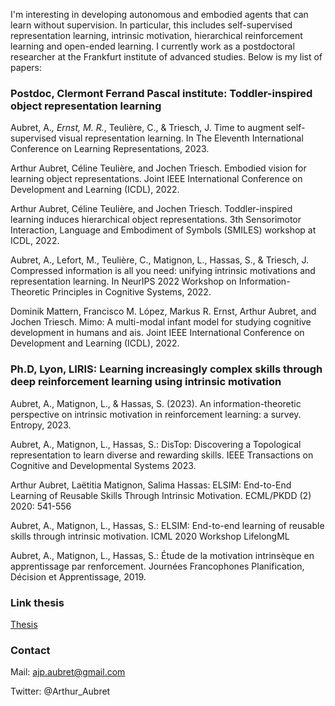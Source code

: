 
I'm interesting in developing autonomous and embodied agents that can learn without supervision. In particular, this includes self-supervised representation learning, intrinsic motivation, hierarchical reinforcement learning and open-ended learning. I currently work as a postdoctoral researcher at the Frankfurt institute of advanced studies. Below is my list of papers:


### Postdoc, Clermont Ferrand Pascal institute: Toddler-inspired object representation learning

Aubret, A.*, Ernst, M. R.*, Teulière, C., & Triesch, J. Time to augment self-supervised visual representation learning. In The Eleventh International Conference on Learning Representations, 2023.

Arthur Aubret, Céline Teulière, and Jochen Triesch. Embodied vision for learning object representations. Joint IEEE International Conference on Development and Learning (ICDL), 2022.

Arthur Aubret, Céline Teulière, and Jochen Triesch. Toddler-inspired learning induces hierarchical object representations. 3th Sensorimotor Interaction, Language and Embodiment of Symbols (SMILES) workshop at ICDL, 2022.

Aubret, A., Lefort, M., Teulière, C., Matignon, L., Hassas, S., & Triesch, J. Compressed information is all you need: unifying intrinsic motivations and representation learning. In NeurIPS 2022 Workshop on Information-Theoretic Principles in Cognitive Systems, 2022.

Dominik Mattern, Francisco M. López, Markus R. Ernst, Arthur Aubret, and Jochen Triesch. Mimo: A multi-modal infant model for studying cognitive development in humans and ais. Joint IEEE International Conference on Development and Learning (ICDL), 2022.

### Ph.D, Lyon, LIRIS: Learning increasingly complex skills through deep reinforcement learning using intrinsic motivation

Aubret, A., Matignon, L., & Hassas, S. (2023). An information-theoretic perspective on intrinsic motivation in reinforcement learning: a survey. Entropy, 2023.

Aubret, A., Matignon, L., Hassas, S.: DisTop: Discovering a Topological representation to learn diverse and rewarding skills. IEEE Transactions on Cognitive and Developmental Systems 2023.

Arthur Aubret, Laëtitia Matignon, Salima Hassas: ELSIM: End-to-End Learning of Reusable Skills Through Intrinsic Motivation. ECML/PKDD (2) 2020: 541-556

Aubret, A., Matignon, L., Hassas, S.: ELSIM: End-to-end learning of reusable skills through intrinsic motivation. ICML 2020 Workshop LifelongML

Aubret, A., Matignon, L., Hassas, S.: Étude de la motivation intrinsèque en apprentissage par renforcement. Journées Francophones Planification, Décision et Apprentissage, 2019.

### Link thesis

[Thesis](./these.pdf)



### Contact
Mail: ajp.aubret@gmail.com

Twitter: @Arthur_Aubret
